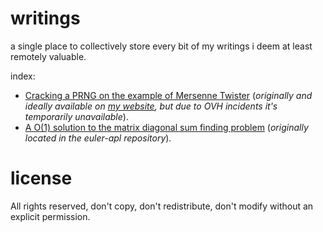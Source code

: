 # writings
a single place to collectively store every bit of my writings i deem at least remotely valuable.

index:
 * [Cracking a PRNG on the example of Mersenne Twister](p1.md) (_originally and ideally available on [my website](palaiologos.rocks/?id=9), but due to OVH incidents it's temporarily unavailable_).
 * [A O(1) solution to the matrix diagonal sum finding problem](p2.pdf) (_originally located in the euler-apl repository_).

# license

All rights reserved, don't copy, don't redistribute, don't modify without an explicit permission.
